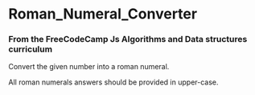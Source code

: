 # Roman_Numeral_Converter

### From the FreeCodeCamp Js Algorithms and Data structures curriculum

Convert the given number into a roman numeral.

All roman numerals answers should be provided in upper-case.
